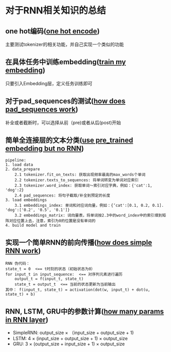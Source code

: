 # 对于RNN相关知识的总结
## one hot编码([one hot encode](https://github.com/wgq1995/nlp/blob/master/notes/one_hot.py))
主要测试tokenizer的相关功能，并自己实现一个类似的功能

## 在具体任务中训练embedding([train my embedding](https://github.com/wgq1995/nlp/blob/master/notes/train_embedding.py))
只要引入Embedding层，定义任务训练即可

## 对于pad_sequences的测试([how does pad_sequences work](https://github.com/wgq1995/nlp/blob/master/notes/pad_sequences.py))
补全或者截断时，可以选择从前（pre)或者从后(post)开始

## 简单全连接层的文本分类([use pre_trained embedding but no RNN](https://github.com/wgq1995/nlp/blob/master/notes/imdb_test_no_rnn.py))
    pipeline:
    1. load data
    2. data_prepare
        2.1 tokenizer.fit_on_texts: 获取出现频率最高的max_words个单词
        2.2 tokenizer.texts_to_sequences: 将单词转变为单词对应索引
        2.3 tokenizer.word_index: 获取单词～索引对应字典，例如：{'cat':1, 'dog':2}
        2.4 pad_sequences: 将句子截取/补全到预定的长度
    3. load embeddings
        3.1 embeddings_index: 单词和对应词向量，例如：{‘cat':[0.1, 0.2, 0.1]. 'dog':['0.2', '0.5', '0.1']}
        3.2 embeddings_matrix: 词向量表，将单词按2.3中的word_index中的索引填到矩阵对应位置上去，注意，索引为0的位置是没有单词的
    4. build model and train 

## 实现一个简单RNN的前向传播([how does simple RNN work](https://github.com/wgq1995/nlp/blob/master/notes/myRNN.py))
    RNN 伪代码：
    state_t = 0  <== t时刻的状态（初始状态为0）
    for input_t in input_sequence:  <== 对序列元素进行遍历
        output_t = f(input_t, state_t)
        state_t = output_t  <== 当前的状态更新为当前输出
    其中： f(input_t, state_t) = activation(dot(w, input_t) + dot(u, state_t) + b)

## RNN, LSTM, GRU中的参数计算([how many params in RNN layer](https://github.com/wgq1995/nlp/blob/master/notes/understand_RNN))
* SimpleRNN: output_size × （input_size + output_size + 1)
* LSTM: 4 × (input_size + output_size + 1) × output_size
* GRU: 3 × (output_size + input_size + 1) × output_size

